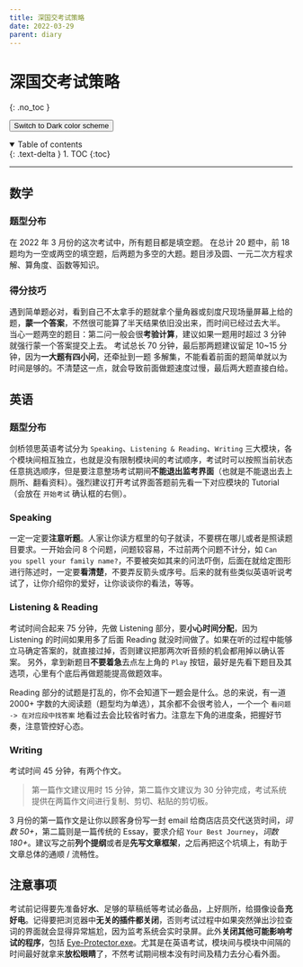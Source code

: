 ```yaml
---
title: 深国交考试策略
date: 2022-03-29
parent: diary
---
```

# 深国交考试策略
{: .no_toc }

<button class="btn js-toggle-dark-mode">Switch to Dark color scheme</button>

<script>
const toggleDarkMode = document.querySelector('.js-toggle-dark-mode');

jtd.addEvent(toggleDarkMode, 'click', function(){
  if (jtd.getTheme() === 'dark') {
    jtd.setTheme('light');
    toggleDarkMode.textContent = 'Switch to dark color scheme';
  } else {
    jtd.setTheme('dark');
    toggleDarkMode.textContent = 'Return to the light scheme';
  }
});
</script>

<details open markdown="block">
  <summary>
    Table of contents
  </summary>
  {: .text-delta }
1. TOC
{:toc}
</details>

---

## 数学
### 题型分布
在 2022 年 3 月份的这次考试中，所有题目都是填空题。
在总计 20 题中，前 18 题均为一空或两空的填空题，后两题为多空的大题。题目涉及圆、一元二次方程求解、算角度、函数等知识。

### 得分技巧
遇到简单题必对，看到自己不太拿手的题就拿个量角器或刻度尺现场量屏幕上给的题，**蒙一个答案**，不然很可能算了半天结果依旧没出来，而时间已经过去大半。
当心一题两空的题目：第二问一般会很**考验计算**，建议如果一题用时超过 3 分钟就强行蒙一个答案提交上去。
考试总长 70 分钟，最后那两题建议留足 10~15 分钟，因为**一大题有四小问**，还牵扯到一题 多解集，不能看着前面的题简单就以为时间是够的。不清楚这一点，就会导致前面做题速度过慢，最后两大题直接白给。

## 英语
### 题型分布
剑桥领思英语考试分为 `Speaking`、`Listening & Reading`、`Writing` 三大模块，各个模块间相互独立，也就是没有限制模块间的考试顺序，考试时可以按照当前状态任意挑选顺序，但是要注意整场考试期间**不能退出监考界面**（也就是不能退出去上厕所、翻看资料）。强烈建议打开考试界面答题前先看一下对应模块的 Tutorial（会放在 `开始考试` 确认框的右侧）。

### Speaking
一定一定要**注意听题**。人家让你读方框里的句子就读，不要楞在哪儿或者是照读题目要求。一开始会问 8 个问题，问题较容易，不过前两个问题不计分，如 `Can you spell your family name?`，不要被突如其来的问法吓倒，后面在就给定图形进行陈述时，一定要**看清楚**，不要弄反箭头或序号。后来的就有些类似英语听说考试了，让你介绍你的爱好，让你谈谈你的看法，等等。

### Listening & Reading
考试时间合起来 75 分钟，先做 Listening 部分，要**小心时间分配**，因为 Listening 的时间如果用多了后面 Reading 就没时间做了。如果在听的过程中能够立马确定答案的，就直接过掉，否则建议把那两次听音频的机会都用掉以确认答案。
另外，拿到新题目**不要着急**去点左上角的 `Play` 按钮，最好是先看下题目及其选项，心里有个底后再做题能提高做题效率。

Reading 部分的试题是打乱的，你不会知道下一题会是什么。总的来说，有一道 2000+ 字数的大阅读题（题型均为单选），其余都不会很考验人，一个一个 `看问题 -> 在对应段中找答案` 地看过去会比较省时省力。注意左下角的进度条，把握好节奏，注意管控好心态。

### Writing
考试时间 45 分钟，有两个作文。
> 第一篇作文建议用时 15 分钟，第二篇作文建议为 30 分钟完成，考试系统提供在两篇作文间进行复制、剪切、粘贴的剪切板。

3 月份的第一篇作文是让你以顾客身份写一封 email 给商店店员交代送货时间，*词数 50+*，第二篇则是一篇传统的 Essay，要求介绍 `Your Best Journey`，*词数 180+*。建议写之前**列个提纲**或者是**先写文章框架**，之后再把这个坑填上，有助于文章总体的通顺 / 流畅性。

## 注意事项
考试前记得要先准备好**水**、足够的草稿纸等考试必备品，上好厕所，给摄像设备**充好电**。记得要把浏览器中**无关的插件都关闭**，否则考试过程中如果突然弹出沙拉查词的界面就会显得异常尴尬，因为监考系统会实时录屏。此外**关闭其他可能影响考试的程序**，包括 [Eye-Protector.exe](https://github.com/Amazingkenneth/cpp)。尤其是在英语考试，模块间与模块中间隔的时间最好就拿来**放松眼睛**了，不然考试期间根本没有时间及精力去分心看外面。